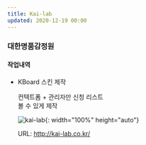 ```yaml
---
title: Kai-lab
updated: 2020-12-19 00:00
---
```


### 대한명품감정원
  
#### 작업내역
- KBoard 스킨 제작
  
	컨텍트폼 + 관리자만 신청 리스트  
	볼 수 있게 제작  
  
	![kai-lab](https://github.com/project0210/project0210.github.io/blob/master/_posts/images/kai-lab/001.png?raw=true){: width="100%" height="auto"}
  
	URL: http://kai-lab.co.kr/